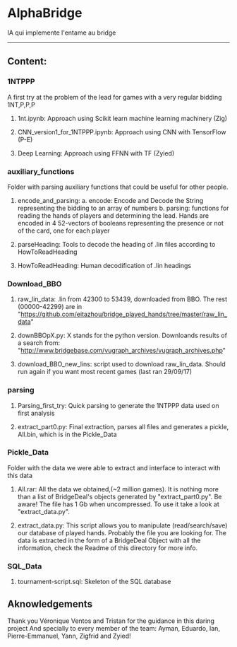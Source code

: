 # AlphaBridge
IA qui implemente l'entame au bridge


--------------------------------------

## Content:
### 1NTPPP
A first try at the problem of the lead for games with a very regular bidding 1NT,P,P,P
1. 1nt.ipynb: Approach using Scikit learn machine learning machinery (Zig) 

2. CNN_version1_for_1NTPPP.ipynb: Approach using CNN with TensorFlow (P-E)

3. Deep Learning: Approach using FFNN with TF (Zyied)

### auxiliary_functions
Folder with parsing auxiliary functions that could be useful for other people.
1. encode_and_parsing:
  a. encode: Encode and Decode the String representing the bidding to an array of numbers
  b. parsing: functions for reading the hands of players and determining the lead. Hands are encoded in 4 52-vectors of booleans representing the presence or not of the card, one for each player

2. parseHeading: Tools to decode the heading of .lin files according to HowToReadHeading

3. HowToReadHeading: Human decodification of .lin headings

### Download_BBO
1. raw_lin_data: .lin from 42300 to 53439, downloaded from BBO. The rest (00000-42299) are in "https://github.com/eitazhou/bridge_played_hands/tree/master/raw_lin_data"

2. downBBOpX.py: X stands for the python version. Downloands results of a search from: "http://www.bridgebase.com/vugraph_archives/vugraph_archives.php"

3. download_BBO_new_lins: script used to download raw_lin_data. Should run again if you want most recent games (last ran 29/09/17)

### parsing
1. Parsing_first_try: Quick parsing to generate the 1NTPPP data used on first analysis

2. extract_part0.py: Final extraction, parses all files and generates a pickle, All.bin, which is in the Pickle_Data

### Pickle_Data
Folder with the data we were able to extract and interface to interact with this data
1. All.rar: All the data we obtained,(~2 million games). It is nothing more than a list of BridgeDeal's objects generated by "extract_part0.py". Be aware! The file has 1 Gb when uncompressed. To use it take a look at "extract_data.py".

2. extract_data.py: This script allows you to manipulate (read/search/save) our database of played hands. Probably the file you are looking for. The data is extracted in the form of a BridgeDeal Object with all the information, check the Readme of this directory for more info.

### SQL_Data
1. tournament-script.sql: Skeleton of the SQL database

## Aknowledgements
Thank you Véronique Ventos and Tristan for the guidance in this daring project
And specially to every member of the team: 
Ayman, Eduardo, Ian, Pierre-Emmanuel, Yann, Zigfrid and Zyied!
